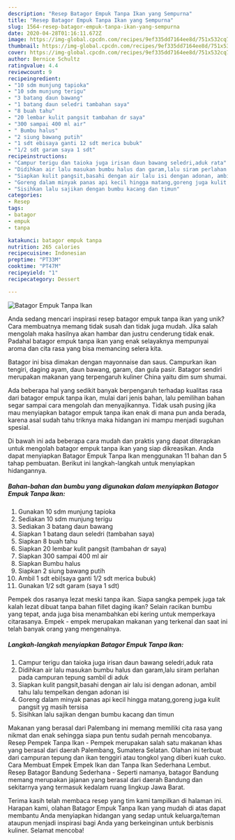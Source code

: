 ```yaml
---
description: "Resep Batagor Empuk Tanpa Ikan yang Sempurna"
title: "Resep Batagor Empuk Tanpa Ikan yang Sempurna"
slug: 1564-resep-batagor-empuk-tanpa-ikan-yang-sempurna
date: 2020-04-28T01:16:11.672Z
image: https://img-global.cpcdn.com/recipes/9ef335dd7164ee8d/751x532cq70/batagor-empuk-tanpa-ikan-foto-resep-utama.jpg
thumbnail: https://img-global.cpcdn.com/recipes/9ef335dd7164ee8d/751x532cq70/batagor-empuk-tanpa-ikan-foto-resep-utama.jpg
cover: https://img-global.cpcdn.com/recipes/9ef335dd7164ee8d/751x532cq70/batagor-empuk-tanpa-ikan-foto-resep-utama.jpg
author: Bernice Schultz
ratingvalue: 4.4
reviewcount: 9
recipeingredient:
- "10 sdm munjung tapioka"
- "10 sdm munjung terigu"
- "3 batang daun bawang"
- "1 batang daun seledri tambahan saya"
- "8 buah tahu"
- "20 lembar kulit pangsit tambahan dr saya"
- "300 sampai 400 ml air"
- " Bumbu halus"
- "2 siung bawang putih"
- "1 sdt ebisaya ganti 12 sdt merica bubuk"
- "1/2 sdt garam saya 1 sdt"
recipeinstructions:
- "Campur terigu dan taioka juga irisan daun bawang seledri,aduk rata"
- "Didihkan air lalu masukan bumbu halus dan garam,lalu siram perlahan pada campuran tepung sambil di aduk"
- "Siapkan kulit pangsit,basahi dengan air lalu isi dengan adonan, ambil tahu lalu tempelkan dengan adonan isi"
- "Goreng dalam minyak panas api kecil hingga matang,goreng juga kulit pangsit yg masih tersisa"
- "Sisihkan lalu sajikan dengan bumbu kacang dan timun"
categories:
- Resep
tags:
- batagor
- empuk
- tanpa

katakunci: batagor empuk tanpa 
nutrition: 265 calories
recipecuisine: Indonesian
preptime: "PT33M"
cooktime: "PT47M"
recipeyield: "1"
recipecategory: Dessert

---
```



![Batagor Empuk Tanpa Ikan](https://img-global.cpcdn.com/recipes/9ef335dd7164ee8d/751x532cq70/batagor-empuk-tanpa-ikan-foto-resep-utama.jpg)

Anda sedang mencari inspirasi resep batagor empuk tanpa ikan yang unik? Cara membuatnya memang tidak susah dan tidak juga mudah. Jika salah mengolah maka hasilnya akan hambar dan justru cenderung tidak enak. Padahal batagor empuk tanpa ikan yang enak selayaknya mempunyai aroma dan cita rasa yang bisa memancing selera kita.

Batagor ini bisa dimakan dengan mayonnaise dan saus. Campurkan ikan tengiri, daging ayam, daun bawang, garam, dan gula pasir. Batagor sendiri merupakan makanan yang terpengaruh kuliner China yaitu dim sum shumai.

Ada beberapa hal yang sedikit banyak berpengaruh terhadap kualitas rasa dari batagor empuk tanpa ikan, mulai dari jenis bahan, lalu pemilihan bahan segar sampai cara mengolah dan menyajikannya. Tidak usah pusing jika mau menyiapkan batagor empuk tanpa ikan enak di mana pun anda berada, karena asal sudah tahu triknya maka hidangan ini mampu menjadi suguhan spesial.


Di bawah ini ada beberapa cara mudah dan praktis yang dapat diterapkan untuk mengolah batagor empuk tanpa ikan yang siap dikreasikan. Anda dapat menyiapkan Batagor Empuk Tanpa Ikan menggunakan 11 bahan dan 5 tahap pembuatan. Berikut ini langkah-langkah untuk menyiapkan hidangannya.

<!--inarticleads1-->

##### Bahan-bahan dan bumbu yang digunakan dalam menyiapkan Batagor Empuk Tanpa Ikan:

1. Gunakan 10 sdm munjung tapioka
1. Sediakan 10 sdm munjung terigu
1. Sediakan 3 batang daun bawang
1. Siapkan 1 batang daun seledri (tambahan saya)
1. Siapkan 8 buah tahu
1. Siapkan 20 lembar kulit pangsit (tambahan dr saya)
1. Siapkan 300 sampai 400 ml air
1. Siapkan  Bumbu halus
1. Siapkan 2 siung bawang putih
1. Ambil 1 sdt ebi(saya ganti 1/2 sdt merica bubuk)
1. Gunakan 1/2 sdt garam (saya 1 sdt)


Pempek dos rasanya lezat meski tanpa ikan. Siapa sangka pempek juga tak kalah lezat dibuat tanpa bahan fillet daging ikan? Selain racikan bumbu yang tepat, anda juga bisa menambahkan ebi kering untuk memperkaya citarasanya. Empek - empek merupakan makanan yang terkenal dan saat ini telah banyak orang yang mengenalnya. 

<!--inarticleads2-->

##### Langkah-langkah menyiapkan Batagor Empuk Tanpa Ikan:

1. Campur terigu dan taioka juga irisan daun bawang seledri,aduk rata
1. Didihkan air lalu masukan bumbu halus dan garam,lalu siram perlahan pada campuran tepung sambil di aduk
1. Siapkan kulit pangsit,basahi dengan air lalu isi dengan adonan, ambil tahu lalu tempelkan dengan adonan isi
1. Goreng dalam minyak panas api kecil hingga matang,goreng juga kulit pangsit yg masih tersisa
1. Sisihkan lalu sajikan dengan bumbu kacang dan timun


Makanan yang berasal dari Palembang ini memang memiliki cita rasa yang nikmat dan enak sehingga siapa pun tentu sudah pernah mencobanya. Resep Pempek Tanpa Ikan - Pempek merupakan salah satu makanan khas yang berasal dari daerah Palembang, Sumatera Selatan. Olahan ini terbuat dari campuran tepung dan ikan tenggiri atau tongkol yang diberi kuah cuko. Cara Membuat Empek Empek Ikan dan Tanpa Ikan Sederhana Lembut. Resep Batagor Bandung Sederhana - Seperti namanya, batagor Bandung memang merupakan jajanan yang berasal dari daerah Bandung dan sekitarnya yang termasuk kedalam ruang lingkup Jawa Barat. 

Terima kasih telah membaca resep yang tim kami tampilkan di halaman ini. Harapan kami, olahan Batagor Empuk Tanpa Ikan yang mudah di atas dapat membantu Anda menyiapkan hidangan yang sedap untuk keluarga/teman ataupun menjadi inspirasi bagi Anda yang berkeinginan untuk berbisnis kuliner. Selamat mencoba!
